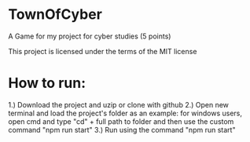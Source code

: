 # TownOfCyber
A Game for my project for cyber studies (5 points)

This project is licensed under the terms of the MIT license

# How to run:
1.) Download the project and uzip or clone with github
2.) Open new terminal and load the project's folder
    as an example: for windows users, open cmd and type "cd" + full path to folder
    and then use the custom command "npm run start"
3.) Run using the command "npm run start"
